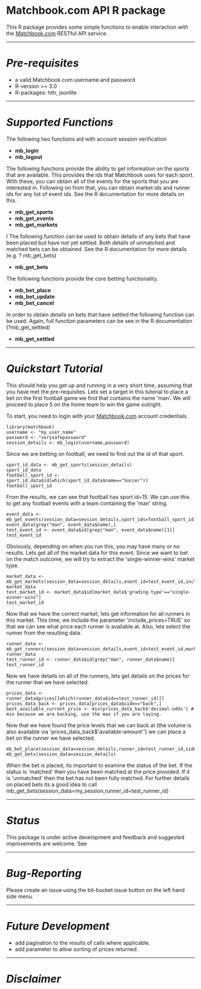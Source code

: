 # Matchbook.com API R package #

This R package provides some simple functions to enable interaction with the [Matchbook.com](http://www.matchbook.com) RESTful API service.

* * *
# *Pre-requisites* 

* a valid Matchbook.com username and password
* R-version >= 3.0
* R-packages: httr, jsonlite

* * *
# *Supported Functions*

The following two functions aid with account session verification

* **mb_login**
* **mb_logout**

The following functions provide the ability to get information on the sports that are available. This provides the ids that Matchbook uses for each sport. With these, you can obtain all of the events for the sports that you are interested in. Following on from that, you can obtain market ids and runner ids for any list of event ids. See the R documentation for more details on this.

* **mb_get_sports**
* **mb_get_events**
* **mb_get_markets**

I
The following function can be used to obtain details of any bets that have been placed but have not yet settled. Both details of unmatched and matched bets can be obtained. See the R documentation for more details (e.g. ? mb_get_bets)

* **mb_get_bets**

The following functions provide the core betting functionality.

* **mb_bet_place**
* **mb_bet_update**
* **mb_bet_cancel**

In order to obtain details on bets that have settled the following function can be used. Again, full function parameters can be see in the R documentation (?mb_get_settled)

* **mb_get_settled**

* * *
# *Quickstart Tutorial*
This should help you get up and running in a very short time, assuming that you have met the pre-requisites.
Lets set a target in this tutorial to place a bet on the first football game we find that contains the name 'man'. We will proceed to place 5 on the home team to win the game outright.

To start, you need to login with your [Matchbook.com](http://www.matchbook.com) account credentials.
``` 
library(matchbook)
username <- "my_user_name"
password <- "verysafepassword"
session_details <- mb_login(username,password)
```
 Since we are betting on football, we need to find out the id of that sport.

```
sport_id_data <- mb_get_sports(session_details)
sport_id_data
football_sport_id <- sport_id_data$id[which(sport_id_data$name=="Soccer")]
football_sport_id
```

From the results, we can see that football has sport id=15. We can use this to get any football events with a team containing the 'man' string.

```
event_data <- mb_get_events(session_data=session_details,sport_ids=football_sport_id)
event_data[grep("man", event_data$name),]
test_event_id <- event_data$id[grep("man", event_data$name)[1]]
test_event_id

```
Obviously, depending on when you run this, you may have many or no results. Lets get all of the market data for this event. Since we want to bet on the match outcome, we will try to extract the 'single-winner-wins' market type.
```
market_data <- mb_get_markets(session_data=session_details,event_id=test_event_id,include_runners=TRUE)
market_data
test_market_id <- market_data$id[market_data$'grading-type'=="single-winner-wins"]
test_market_id
```
Now that we have the correct market, lets get information for all runners in this market. This time, we include the parameter 'include_prices=TRUE' so that we can see what price each runner is available at. Also, lets select the runner from the resulting data.
```
runner_data <- mb_get_runners(session_data=session_details,event_id=test_event_id,market_id=test_market_id,include_prices=TRUE)
runner_data
test_runner_id <- runner_data$id[grep("man", runner_data$name)]
test_runner_id
```
Now we have details on all of the runners, lets get details on the prices for the runner that we have selected.
```
prices_data <- runner_data$prices[[which(runner_data$id==test_runner_id)]]
prices_data_back <- prices_data[prices_data$side=="back",]
best_available_current_price <- min(prices_data_back$'decimal-odds') # min because we are backing, use the max if you are laying. 
```
Now that we have found the price levels that we can back at (the volume is also available via 'prices_data_back$'available-amount'') we can place a bet on the runner we have selected. 
```
mb_bet_place(session_data=session_details,runner_id=test_runner_id,side='back',stake=2,odds=1.1)
mb_get_bets(session_data=session_details)
```
When the bet is placed, its important to examine the status of the bet. If the status is 'matched' then you have been matched at the price provided. If it is 'unmatched' then the bet has not been fully matched. For further details on placed bets its a good idea to call mb_get_bets(session_data=my_session,runner_id=test_runner_id)

* * *
# *Status*
This package is under active development and feedback and suggested improvements are welcome.
See 
* * *
# *Bug-Reporting*
Please create an issue using the bit-bucket issue button on the left hand side menu.

* * *
# *Future Development*
* add pagination to the results of calls where applicable.
* add parameter to allow sorting of prices returned.

* * *
# *Disclaimer*

